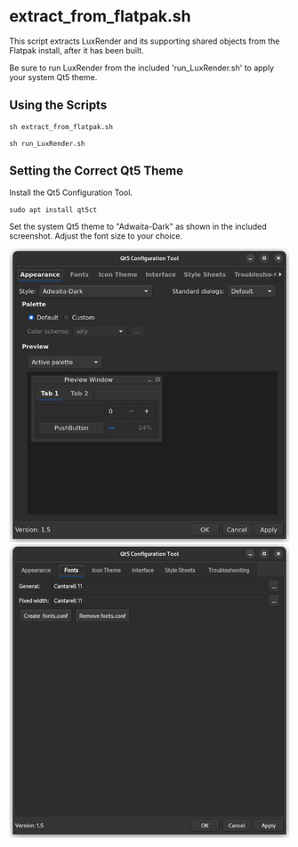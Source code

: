 # extract_from_flatpak.sh

This script extracts LuxRender and its supporting shared objects from the Flatpak install, after it has been built.

Be sure to run LuxRender from the included 'run_LuxRender.sh' to apply your system Qt5 theme.


## Using the Scripts

```
sh extract_from_flatpak.sh
```

```
sh run_LuxRender.sh
```


## Setting the Correct Qt5 Theme

Install the Qt5 Configuration Tool.

```
sudo apt install qt5ct
```

Set the system Qt5 theme to "Adwaita-Dark" as shown in the included screenshot. Adjust the font size to your choice.

![Theming](org.luxrender.luxrender17_Qt5_Theming.png)
![Theming](org.luxrender.luxrender17_Qt5_Theming2.png)